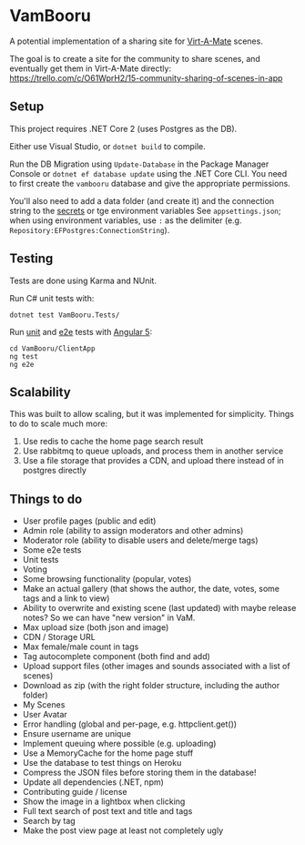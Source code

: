 # VamBooru

A potential implementation of a sharing site for [Virt-A-Mate](https://www.patreon.com/meshedvr) scenes.

The goal is to create a site for the community to share scenes, and eventually get them in Virt-A-Mate directly: https://trello.com/c/O61WprH2/15-community-sharing-of-scenes-in-app

## Setup

This project requires .NET Core 2 (uses Postgres as the DB).

Either use Visual Studio, or `dotnet build` to compile.

Run the DB Migration using `Update-Database` in the Package Manager Console or `dotnet ef database update` using the .NET Core CLI. You need to first create the `vambooru` database and give the appropriate permissions.

You'll also need to add a data folder (and create it) and the connection string to the [secrets](https://docs.microsoft.com/en-us/aspnet/core/security/app-secrets?tabs=visual-studio) or tge environment variables See `appsettings.json`; when using environment variables, use `:` as the delimiter (e.g. `Repository:EFPostgres:ConnectionString`).

## Testing

Tests are done using Karma and NUnit.

Run C# unit tests with:

```
dotnet test VamBooru.Tests/
```

Run [unit](https://karma-runner.github.io) and [e2e](http://www.protractortest.org/) tests with [Angular 5](https://github.com/angular/angular-cli):

```
cd VamBooru/ClientApp
ng test
ng e2e
```

## Scalability

This was built to allow scaling, but it was implemented for simplicity. Things to do to scale much more:

1. Use redis to cache the home page search result
2. Use rabbitmq to queue uploads, and process them in another service
3. Use a file storage that provides a CDN, and upload there instead of in postgres directly

## Things to do

* User profile pages (public and edit)
* Admin role (ability to assign moderators and other admins)
* Moderator role (ability to disable users and delete/merge tags)
* Some e2e tests
* Unit tests
* Voting
* Some browsing functionality (popular, votes)
* Make an actual gallery (that shows the author, the date, votes, some tags and a link to view)
* Ability to overwrite and existing scene (last updated) with maybe release notes? So we can have "new version" in VaM.
* Max upload size (both json and image)
* CDN / Storage URL
* Max female/male count in tags
* Tag autocomplete component (both find and add)
* Upload support files (other images and sounds associated with a list of scenes)
* Download as zip (with the right folder structure, including the author folder)
* My Scenes
* User Avatar
* Error handling (global and per-page, e.g. httpclient.get())
* Ensure username are unique
* Implement queuing where possible (e.g. uploading)
* Use a MemoryCache for the home page stuff
* Use the database to test things on Heroku
* Compress the JSON files before storing them in the database!
* Update all dependencies (.NET, npm)
* Contributing guide / license
* Show the image in a lightbox when clicking
* Full text search of post text and title and tags
* Search by tag
* Make the post view page at least not completely ugly
